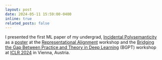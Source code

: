 ```yaml
---
layout: post
date: 2024-05-11 15:59:00-0400
inline: true
related_posts: false
---
```


I presented the first ML paper of my undergrad, [Incidental Polysemanticity](https://arxiv.org/abs/2312.03096) as a [poster](https://openreview.net/forum?id=AHfE6WeJLQ) at the [Representational Alignment](https://representational-alignment.github.io/) workshop and the [Bridging the Gap Between Practice and Theory in Deep Learning](https://sites.google.com/view/bgpt-iclr24) (BGPT) workshop at [ICLR 2024](https://iclr.cc/) in Vienna, Austria.
